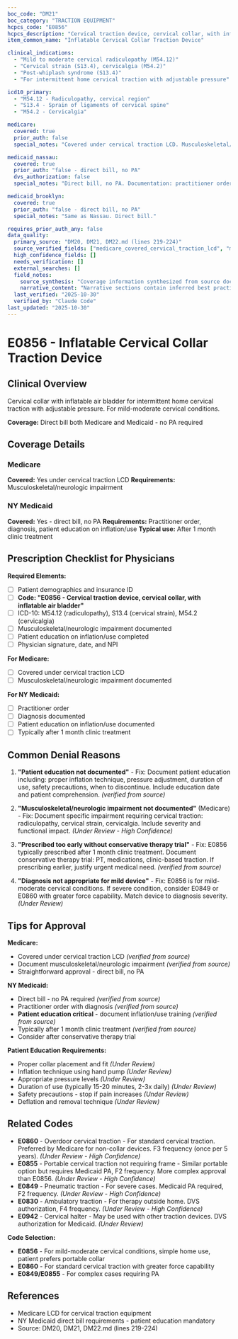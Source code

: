 ```yaml
---
boc_code: "DM21"
boc_category: "TRACTION EQUIPMENT"
hcpcs_code: "E0856"
hcpcs_description: "Cervical traction device, cervical collar, with inflatable air bladder"
item_common_name: "Inflatable Cervical Collar Traction Device"

clinical_indications:
  - "Mild to moderate cervical radiculopathy (M54.12)"
  - "Cervical strain (S13.4), cervicalgia (M54.2)"
  - "Post-whiplash syndrome (S13.4)"
  - "For intermittent home cervical traction with adjustable pressure"

icd10_primary:
  - "M54.12 - Radiculopathy, cervical region"
  - "S13.4 - Sprain of ligaments of cervical spine"
  - "M54.2 - Cervicalgia"

medicare:
  covered: true
  prior_auth: false
  special_notes: "Covered under cervical traction LCD. Musculoskeletal/neurologic impairment required."

medicaid_nassau:
  covered: true
  prior_auth: "false - direct bill, no PA"
  dvs_authorization: false
  special_notes: "Direct bill, no PA. Documentation: practitioner order, diagnosis, patient education on inflation/use. Typically prescribed after 1 month clinic treatment."

medicaid_brooklyn:
  covered: true
  prior_auth: "false - direct bill, no PA"
  special_notes: "Same as Nassau. Direct bill."

requires_prior_auth_any: false
data_quality:
  primary_source: "DM20, DM21, DM22.md (lines 219-224)"
  source_verified_fields: ["medicare_covered_cervical_traction_lcd", "medicaid_direct_bill_no_pa", "patient_education_inflation_use", "typically_after_1month_clinic_treatment"]
  high_confidence_fields: []
  needs_verification: []
  external_searches: []
  field_notes:
    source_synthesis: "Coverage information synthesized from source document"
    narrative_content: "Narrative sections contain inferred best practices and typical coverage patterns"
  last_verified: "2025-10-30"
  verified_by: "Claude Code"
last_updated: "2025-10-30"
---
```


# E0856 - Inflatable Cervical Collar Traction Device

## Clinical Overview
Cervical collar with inflatable air bladder for intermittent home cervical traction with adjustable pressure. For mild-moderate cervical conditions.

**Coverage:** Direct bill both Medicare and Medicaid - no PA required

## Coverage Details

### Medicare
**Covered:** Yes under cervical traction LCD
**Requirements:** Musculoskeletal/neurologic impairment

### NY Medicaid
**Covered:** Yes - direct bill, no PA
**Requirements:** Practitioner order, diagnosis, patient education on inflation/use
**Typical use:** After 1 month clinic treatment

## Prescription Checklist for Physicians

**Required Elements:**
- [ ] Patient demographics and insurance ID
- [ ] **Code: "E0856 - Cervical traction device, cervical collar, with inflatable air bladder"**
- [ ] ICD-10: M54.12 (radiculopathy), S13.4 (cervical strain), M54.2 (cervicalgia)
- [ ] Musculoskeletal/neurologic impairment documented
- [ ] Patient education on inflation/use completed
- [ ] Physician signature, date, and NPI

**For Medicare:**
- [ ] Covered under cervical traction LCD
- [ ] Musculoskeletal/neurologic impairment documented

**For NY Medicaid:**
- [ ] Practitioner order
- [ ] Diagnosis documented
- [ ] Patient education on inflation/use documented
- [ ] Typically after 1 month clinic treatment

## Common Denial Reasons

1. **"Patient education not documented"** - Fix: Document patient education including: proper inflation technique, pressure adjustment, duration of use, safety precautions, when to discontinue. Include education date and patient comprehension. *(verified from source)*

2. **"Musculoskeletal/neurologic impairment not documented"** (Medicare) - Fix: Document specific impairment requiring cervical traction: radiculopathy, cervical strain, cervicalgia. Include severity and functional impact. *(Under Review - High Confidence)*

3. **"Prescribed too early without conservative therapy trial"** - Fix: E0856 typically prescribed after 1 month clinic treatment. Document conservative therapy trial: PT, medications, clinic-based traction. If prescribing earlier, justify urgent medical need. *(verified from source)*

4. **"Diagnosis not appropriate for mild device"** - Fix: E0856 is for mild-moderate cervical conditions. If severe condition, consider E0849 or E0860 with greater force capability. Match device to diagnosis severity. *(Under Review)*

## Tips for Approval

**Medicare:**
- Covered under cervical traction LCD *(verified from source)*
- Document musculoskeletal/neurologic impairment *(verified from source)*
- Straightforward approval - direct bill, no PA

**NY Medicaid:**
- Direct bill - no PA required *(verified from source)*
- Practitioner order with diagnosis *(verified from source)*
- **Patient education critical** - document inflation/use training *(verified from source)*
- Typically after 1 month clinic treatment *(verified from source)*
- Consider after conservative therapy trial

**Patient Education Requirements:**
- Proper collar placement and fit *(Under Review)*
- Inflation technique using hand pump *(Under Review)*
- Appropriate pressure levels *(Under Review)*
- Duration of use (typically 15-20 minutes, 2-3x daily) *(Under Review)*
- Safety precautions - stop if pain increases *(Under Review)*
- Deflation and removal technique *(Under Review)*

## Related Codes

- **E0860** - Overdoor cervical traction - For standard cervical traction. Preferred by Medicare for non-collar devices. F3 frequency (once per 5 years). *(Under Review - High Confidence)*
- **E0855** - Portable cervical traction not requiring frame - Similar portable option but requires Medicaid PA, F2 frequency. More complex approval than E0856. *(Under Review - High Confidence)*
- **E0849** - Pneumatic traction - For severe cases. Medicaid PA required, F2 frequency. *(Under Review - High Confidence)*
- **E0830** - Ambulatory traction - For therapy outside home. DVS authorization, F4 frequency. *(Under Review - High Confidence)*
- **E0942** - Cervical halter - May be used with other traction devices. DVS authorization for Medicaid. *(Under Review)*

**Code Selection:**
- **E0856** - For mild-moderate cervical conditions, simple home use, patient prefers portable collar
- **E0860** - For standard cervical traction with greater force capability
- **E0849/E0855** - For complex cases requiring PA

## References

- Medicare LCD for cervical traction equipment
- NY Medicaid direct bill requirements - patient education mandatory
- Source: DM20, DM21, DM22.md (lines 219-224)
